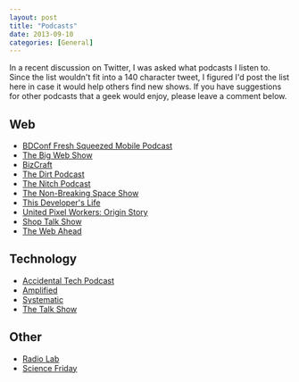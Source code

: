 ```yaml
---
layout: post
title: "Podcasts"
date: 2013-09-10
categories: [General]
---
```

In a recent discussion on Twitter, I was asked what podcasts I listen to. Since the list wouldn't fit into a 140 character tweet, I figured I'd post the list here in case it would help others find new shows. If you have suggestions for other podcasts that a geek would enjoy, please leave a comment below.
<!--more-->

## Web
- [BDConf Fresh Squeezed Mobile Podcast](http://fsm.bdconf.com/podcast)
- [The Big Web Show](http://5by5.tv/bigwebshow)
- [BizCraft](http://unmatchedstyle.com/bizcraft)
- [The Dirt Podcast](http://www.freshtilledsoil.com/category/podcast/)
- [The Nitch Podcast](http://nitch.cc/podcast/)
- [The Non-Breaking Space Show](http://nonbreakingspace.tv/)
- [This Developer's Life](http://thisdeveloperslife.com/)
- [United Pixel Workers: Origin Story](http://www.unitedpixelworkers.com/pages/podcast)
- [Shop Talk Show](http://shoptalkshow.com/)
- [The Web Ahead](http://5by5.tv/webahead)

## Technology
- [Accidental Tech Podcast](http://atp.fm/)
- [Amplified](http://5by5.tv/amplified)
- [Systematic](http://5by5.tv/systematic)
- [The Talk Show](http://www.muleradio.net/thetalkshow/)

## Other
- [Radio Lab](http://www.radiolab.org/)
- [Science Friday](http://www.sciencefriday.com/)